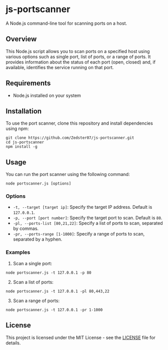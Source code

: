 # js-portscanner

A Node.js command-line tool for scanning ports on a host.

## Overview

This Node.js script allows you to scan ports on a specified host using various options such as single port, list of ports, or a range of ports. It provides information about the status of each port (open, closed) and, if available, identifies the service running on that port.

## Requirements

- Node.js installed on your system

## Installation

To use the port scanner, clone this repository and install dependencies using npm:

```
git clone https://github.com/Zedster07/js-portscanner.git
cd js-portscanner
npm install -g
```

## Usage

You can run the port scanner using the following command:

```
node portscanner.js [options]
```

### Options

- `-t, --target [target ip]`: Specify the target IP address. Default is `127.0.0.1`.
- `-p, --port [port number]`: Specify the target port to scan. Default is `80`.
- `-pl, --ports-list [80,21,22]`: Specify a list of ports to scan, separated by commas.
- `-pr, --ports-range [1-1000]`: Specify a range of ports to scan, separated by a hyphen.

### Examples

1. Scan a single port:

```
node portscanner.js -t 127.0.0.1 -p 80
```

2. Scan a list of ports:

```
node portscanner.js -t 127.0.0.1 -pl 80,443,22
```

3. Scan a range of ports:

```
node portscanner.js -t 127.0.0.1 -pr 1-1000
```

## License

This project is licensed under the MIT License - see the [LICENSE](LICENSE) file for details.
